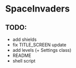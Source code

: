 # SpaceInvaders
## TODO:
* add shields
* fix TITLE_SCREEN update
* add levels (+ Settings class)
* README
* shell script
